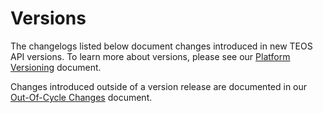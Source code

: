 # Versions

The changelogs listed below document changes introduced in new TEOS API versions. To learn more about versions, please see our [Platform Versioning](https://developers.facebook.com/docs/apps/versions) document.

Changes introduced outside of a version release are documented in our [Out-Of-Cycle Changes](https://developers.facebook.com/docs/graph-api/changelog/out-of-cycle-changes) document.

##
